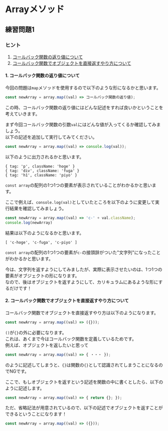 # Arrayメソッド

## 練習問題1

### ヒント

1. [コールバック関数の返り値について](#1-コールバック関数の返り値について)
2. [コールバック関数でオブジェクトを直接返すやり方について](#2-コールバック関数でオブジェクトを直接返すやり方について)

#### 1. コールバック関数の返り値について

今回の問題は`map`メソッドを使用するので以下のような形になるかと思います。

```javascript
const newArray = array.map((val) => コールバック関数の返り値);
```

この時、コールバック関数の返り値にはどんな記述をすれば良いかということを考えていきます。

まず今回コールバック関数の引数`val`にはどんな値が入ってくるか確認してみましょう。  
以下の記述を追加して実行してみてください。

```javascript
const newArray = array.map((val) => console.log(val));
```

以下のように出力されるかと思います。

```terminal
{ tag: 'p', className: 'hoge' }
{ tag: 'div', className: 'fuga' }
{ tag: 'h1', className: 'piyo' }
```

`const array`の配列の1つ1つの要素が表示されていることがわかるかと思います。

ここで例えば、`console.log(val)`としていたところを以下のように変更して実行結果を確認してみましょう。

```javascript
const newArray = array.map((val) => 'c-' + val.className);
console.log(newArray)
```

結果は以下のようになるかと思います。

```terminal
[ 'c-hoge', 'c-fuga', 'c-piyo' ]
```

`const array`の配列の1つ1つの要素が`c-`の接頭辞がついた"文字列"になったことがわかるかと思います。

今は、文字列を返すようにしてみましたが、実際に表示させたいのは、1つ1つの要素がオブジェクトの形になります。  
なので、後はオブジェクトを返すようにして、カリキュラムにあるような形にするだけです！

#### 2. コールバック関数でオブジェクトを直接返すやり方について

コールバック関数でオブジェクトを直接返すやり方は以下のようになります。

```javascript
const newArray = array.map((val) => ({}));
```

`()`が`{}`の外に必要になります。  
これは、あくまで今はコールバック関数を定義しているためです。  
例えば、オブジェクトを返したいと思って

```javascript
const newArray = array.map((val) => { ・・・ });
```

のように記述してしまうと、`{}`は関数の`{}`として認識されてしまうことになるのでNGです。

ここで、もしオブジェクトを返すという記述を関数の中に書くとしたら、以下のように記述します。

```javascript
const newArray = array.map((val) => { return {}; });
```

ただ、省略記法が用意されているので、以下の記述でオブジェクトを返すことができるということになります！

```javascript
const newArray = array.map((val) => ({}));
```
